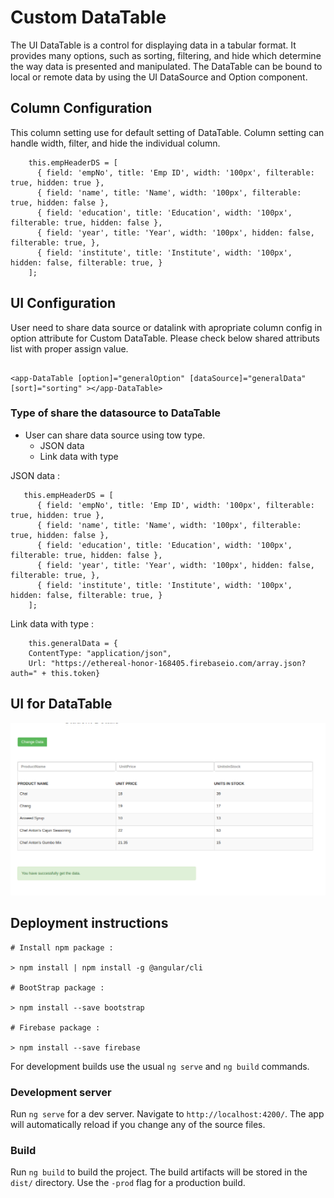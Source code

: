 # Custom DataTable

The UI DataTable is a control for displaying data in a tabular format. It provides many options, such as sorting, filtering, and hide which determine the way data is presented and manipulated. The DataTable can be bound to local or remote data by using the UI DataSource and Option component.

## Column Configuration

This column setting use for default setting of DataTable. Column setting can handle width, filter, and hide the individual column.

```
    this.empHeaderDS = [
      { field: 'empNo', title: 'Emp ID', width: '100px', filterable: true, hidden: true },
      { field: 'name', title: 'Name', width: '100px', filterable: true, hidden: false },
      { field: 'education', title: 'Education', width: '100px', filterable: true, hidden: false },
      { field: 'year', title: 'Year', width: '100px', hidden: false, filterable: true, },
      { field: 'institute', title: 'Institute', width: '100px', hidden: false, filterable: true, }
    ];

```

## UI Configuration

User need to share data source or datalink with apropriate column config in option attribute for Custom DataTable. Please check below shared attributs list with proper assign value.

```

<app-DataTable [option]="generalOption" [dataSource]="generalData" [sort]="sorting" ></app-DataTable>

```


### Type of share the datasource to DataTable

* User can share data source using tow type.
    * JSON data
    * Link data with type
        
JSON data :      

```
   this.empHeaderDS = [
      { field: 'empNo', title: 'Emp ID', width: '100px', filterable: true, hidden: true },
      { field: 'name', title: 'Name', width: '100px', filterable: true, hidden: false },
      { field: 'education', title: 'Education', width: '100px', filterable: true, hidden: false },
      { field: 'year', title: 'Year', width: '100px', hidden: false, filterable: true, },
      { field: 'institute', title: 'Institute', width: '100px', hidden: false, filterable: true, }
    ];

```

Link data with type :

```
    this.generalData = {
    ContentType: "application/json",
    Url: "https://ethereal-honor-168405.firebaseio.com/array.json?auth=" + this.token} 

``` 

## UI for DataTable

![ScreenShot](src/test.png)

## Deployment instructions

```
# Install npm package :

> npm install | npm install -g @angular/cli

# BootStrap package :

> npm install --save bootstrap

# Firebase package :

> npm install --save firebase

```

For development builds use the usual `ng serve` and `ng build` commands.


### Development server

Run `ng serve` for a dev server. Navigate to `http://localhost:4200/`. The app will automatically reload if you change any of the source files.

### Build

Run `ng build` to build the project. The build artifacts will be stored in the `dist/` directory. Use the `-prod` flag for a production build.